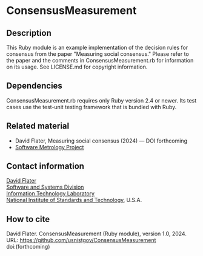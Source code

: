# ConsensusMeasurement

## Description

This Ruby module is an example implementation of the decision rules for
consensus from the paper "Measuring social consensus."  Please refer to the
paper and the comments in ConsensusMeasurement.rb for information on its
usage.  See LICENSE.md for copyright information.

## Dependencies

ConsensusMeasurement.rb requires only Ruby version 2.4 or newer.  Its test
cases use the test-unit testing framework that is bundled with Ruby.

## Related material

  * David Flater, Measuring social consensus (2024) — DOI forthcoming
  * [Software Metrology Project](https://github.com/usnistgov/Metrology)

## Contact information

[David Flater](mailto:david.flater@nist.gov)<br>
[Software and Systems Division](https://www.nist.gov/itl/ssd)<br>
[Information Technology Laboratory](https://www.nist.gov/itl)<br>
[National Institute of Standards and Technology](https://www.nist.gov), U.S.A.

## How to cite

David Flater.  ConsensusMeasurement (Ruby module), version 1.0, 2024.<br>
URL: https://github.com/usnistgov/ConsensusMeasurement<br>
doi:(forthcoming)
